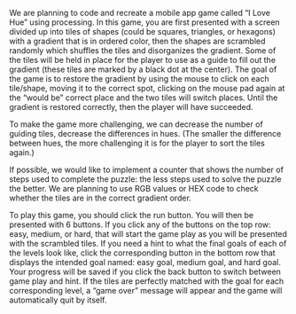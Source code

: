 We are planning to code and recreate a mobile app game called “I Love Hue” using processing. In this game, you are first presented with a screen divided up into tiles of shapes (could be squares, triangles, or hexagons) with a gradient that is in ordered color, then the shapes are scrambled randomly which shuffles the tiles and disorganizes the gradient. Some of the tiles will be held in place for the player to use as a guide to fill out the gradient (these tiles are marked by a black dot at the center). The goal of the game is to restore the gradient by using the mouse to click on each tile/shape, moving it to the correct spot, clicking on the mouse pad again at the “would be” correct place and the two tiles will switch places. Until the gradient is restored correctly, then the player will have succeeded.

To make the game more challenging, we can decrease the number of guiding tiles, decrease the differences in hues. (The smaller the difference between hues, the more challenging it is for the player to sort the tiles again.) 

If possible, we would like to implement a counter that shows the number of steps used to complete the puzzle: the less steps used to solve the puzzle the better. We are planning to use RGB values or HEX code to check whether the tiles are in the correct gradient order.

To play this game, you should click the run button. You will then be presented with 6 buttons. If you click any of the buttons on the top row: easy, medium, or hard, that will start the game play as you will be presented with the scrambled tiles. If you need a hint to what the final goals of each of the levels look like, click the corresponding button in the bottom row that displays the intended goal named: easy goal, medium goal, and hard goal. Your progress will be saved if you click the back button to switch between game play and hint. If the tiles are perfectly matched with the goal for each corresponding level, a “game over” message will appear and the game will automatically quit by itself. 

